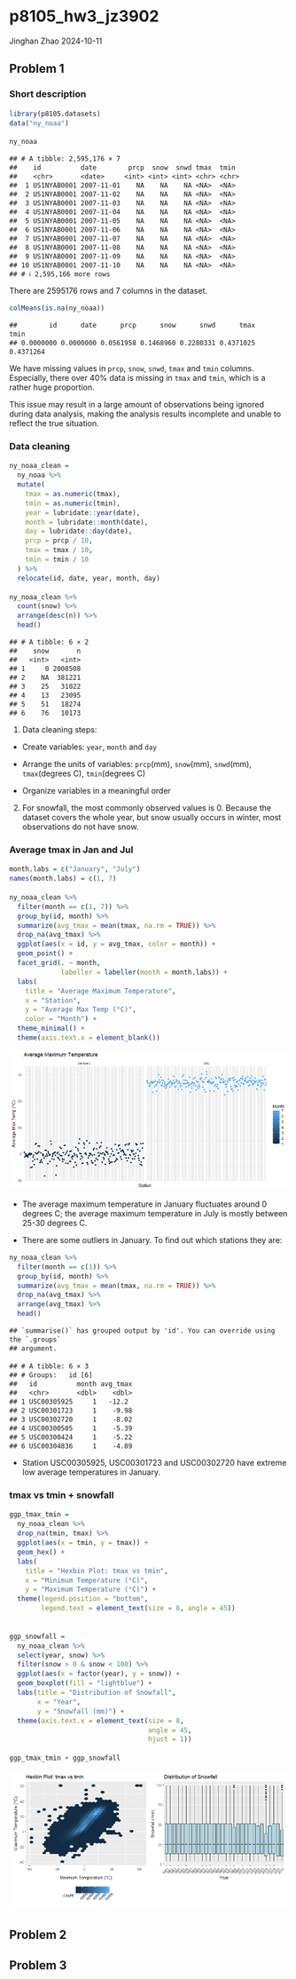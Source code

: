 p8105_hw3_jz3902
================
Jinghan Zhao
2024-10-11

## Problem 1

### Short description

``` r
library(p8105.datasets)
data("ny_noaa")

ny_noaa
```

    ## # A tibble: 2,595,176 × 7
    ##    id          date        prcp  snow  snwd tmax  tmin 
    ##    <chr>       <date>     <int> <int> <int> <chr> <chr>
    ##  1 US1NYAB0001 2007-11-01    NA    NA    NA <NA>  <NA> 
    ##  2 US1NYAB0001 2007-11-02    NA    NA    NA <NA>  <NA> 
    ##  3 US1NYAB0001 2007-11-03    NA    NA    NA <NA>  <NA> 
    ##  4 US1NYAB0001 2007-11-04    NA    NA    NA <NA>  <NA> 
    ##  5 US1NYAB0001 2007-11-05    NA    NA    NA <NA>  <NA> 
    ##  6 US1NYAB0001 2007-11-06    NA    NA    NA <NA>  <NA> 
    ##  7 US1NYAB0001 2007-11-07    NA    NA    NA <NA>  <NA> 
    ##  8 US1NYAB0001 2007-11-08    NA    NA    NA <NA>  <NA> 
    ##  9 US1NYAB0001 2007-11-09    NA    NA    NA <NA>  <NA> 
    ## 10 US1NYAB0001 2007-11-10    NA    NA    NA <NA>  <NA> 
    ## # ℹ 2,595,166 more rows

There are 2595176 rows and 7 columns in the dataset.

``` r
colMeans(is.na(ny_noaa))
```

    ##        id      date      prcp      snow      snwd      tmax      tmin 
    ## 0.0000000 0.0000000 0.0561958 0.1468960 0.2280331 0.4371025 0.4371264

We have missing values in `prcp`, `snow`, `snwd`, `tmax` and `tmin`
columns. Especially, there over 40% data is missing in `tmax` and
`tmin`, which is a rather huge proportion.

This issue may result in a large amount of observations being ignored
during data analysis, making the analysis results incomplete and unable
to reflect the true situation.

### Data cleaning

``` r
ny_noaa_clean = 
  ny_noaa %>% 
  mutate(
    tmax = as.numeric(tmax),
    tmin = as.numeric(tmin),
    year = lubridate::year(date),
    month = lubridate::month(date),
    day = lubridate::day(date),
    prcp = prcp / 10,
    tmax = tmax / 10,
    tmin = tmin / 10
  ) %>% 
  relocate(id, date, year, month, day)

ny_noaa_clean %>% 
  count(snow) %>% 
  arrange(desc(n)) %>% 
  head()
```

    ## # A tibble: 6 × 2
    ##    snow       n
    ##   <int>   <int>
    ## 1     0 2008508
    ## 2    NA  381221
    ## 3    25   31022
    ## 4    13   23095
    ## 5    51   18274
    ## 6    76   10173

1)  Data cleaning steps:

- Create variables: `year`, `month` and `day`

- Arrange the units of variables: `prcp`(mm), `snow`(mm), `snwd`(mm),
  `tmax`(degrees C), `tmin`(degrees C)

- Organize variables in a meaningful order

2)  For snowfall, the most commonly observed values is 0. Because the
    dataset covers the whole year, but snow usually occurs in winter,
    most observations do not have snow.

### Average tmax in Jan and Jul

``` r
month.labs = c("January", "July")
names(month.labs) = c(1, 7)

ny_noaa_clean %>% 
  filter(month == c(1, 7)) %>%
  group_by(id, month) %>% 
  summarize(avg_tmax = mean(tmax, na.rm = TRUE)) %>% 
  drop_na(avg_tmax) %>% 
  ggplot(aes(x = id, y = avg_tmax, color = month)) +
  geom_point() +
  facet_grid(. ~ month, 
             labeller = labeller(month = month.labs)) +
  labs(
    title = "Average Maximum Temperature",
    x = "Station",
    y = "Average Max Temp (°C)",
    color = "Month") +
  theme_minimal() +
  theme(axis.text.x = element_blank())
```

![](p8105_hw3_jz3902_files/figure-gfm/avg_tmax-1.png)<!-- -->

- The average maximum temperature in January fluctuates around 0 degrees
  C; the average maximum temperature in July is mostly between 25-30
  degrees C.

- There are some outliers in January. To find out which stations they
  are:

``` r
ny_noaa_clean %>% 
  filter(month == c(1)) %>%
  group_by(id, month) %>% 
  summarize(avg_tmax = mean(tmax, na.rm = TRUE)) %>% 
  drop_na(avg_tmax) %>% 
  arrange(avg_tmax) %>% 
  head()
```

    ## `summarise()` has grouped output by 'id'. You can override using the `.groups`
    ## argument.

    ## # A tibble: 6 × 3
    ## # Groups:   id [6]
    ##   id          month avg_tmax
    ##   <chr>       <dbl>    <dbl>
    ## 1 USC00305925     1   -12.2 
    ## 2 USC00301723     1    -9.98
    ## 3 USC00302720     1    -8.02
    ## 4 USC00300505     1    -5.39
    ## 5 USC00300424     1    -5.22
    ## 6 USC00304836     1    -4.89

- Station USC00305925, USC00301723 and USC00302720 have extreme low
  average temperatures in January.

### tmax vs tmin + snowfall

``` r
ggp_tmax_tmin = 
  ny_noaa_clean %>% 
  drop_na(tmin, tmax) %>% 
  ggplot(aes(x = tmin, y = tmax)) +
  geom_hex() +
  labs(
    title = "Hexbin Plot: tmax vs tmin",
    x = "Minimum Temperature (°C)",
    y = "Maximum Temperature (°C)") +
  theme(legend.position = "bottom",
        legend.text = element_text(size = 8, angle = 45))
  

ggp_snowfall = 
  ny_noaa_clean %>% 
  select(year, snow) %>% 
  filter(snow > 0 & snow < 100) %>% 
  ggplot(aes(x = factor(year), y = snow)) +
  geom_boxplot(fill = "lightblue") +
  labs(title = "Distribution of Snowfall",
       x = "Year",
       y = "Snowfall (mm)") +
  theme(axis.text.x = element_text(size = 8,
                                   angle = 45, 
                                   hjust = 1))

ggp_tmax_tmin + ggp_snowfall
```

![](p8105_hw3_jz3902_files/figure-gfm/tmax_tmin_snowfall-1.png)<!-- -->

## Problem 2

## Problem 3
